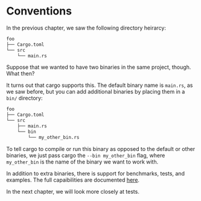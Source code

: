 # Conventions

In the previous chapter, we saw the following directory heirarcy:

```txt
foo
├── Cargo.toml
└── src
    └── main.rs
```

Suppose that we wanted to have two binaries in the same project, though. What
then?

It turns out that cargo supports this. The default binary name is `main.rs`, as
we saw before, but you can add additional binaries by placing them in a `bin/`
directory:

```txt
foo
├── Cargo.toml
└── src
    ├── main.rs
    └── bin
        └── my_other_bin.rs
```

To tell cargo to compile or run this binary as opposed to the default or other
binaries, we just pass cargo the `--bin my_other_bin` flag, where `my_other_bin`
is the name of the binary we want to work with.

In addition to extra binaries, there is support for benchmarks, tests, and
examples. The full capaibilities are documented
[here](http://doc.crates.io/book/guide/project-layout.html).

In the next chapter, we will look more closely at tests.
